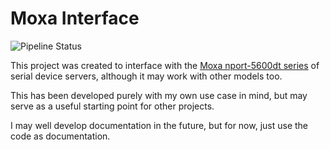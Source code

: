 # Moxa Interface

![Pipeline Status](https://gitlab.com/vascowhite/moxa/badges/master/pipeline.svg)

This project was created to interface with the 
[Moxa nport-5600dt series](https://www.moxa.com/en/products/industrial-edge-connectivity/serial-device-servers/general-device-servers/nport-5600-dt-series)
of serial device servers, although it may work with other models too.

This has been developed purely with my own use case in mind, but may serve as a useful starting point for other 
projects.

I may well develop documentation in the future, but for now, just use the code as documentation.